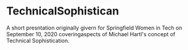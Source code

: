 # TechnicalSophistican

A short presntation originally givern for Springfield Women in Tech on September 10, 2020 coveringaspects of Michael Hartl's concept of Technical Sophistication.